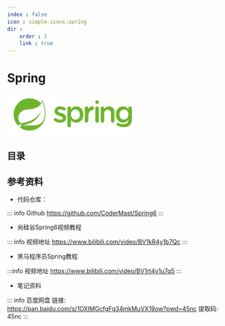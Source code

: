 ```yaml
---
index : false
icon : simple-icons:spring
dir :
    order : 1
    link : true
---
```

# Spring

![Spring](../../../assets/readme/2023-12-29-20-51-14.png)


## 目录

<Catalog  hideHeading='false'/>

## 参考资料
- 代码仓库：

::: info Github
https://github.com/CoderMast/Spring6
:::

- 尚硅谷Spring6视频教程

::: info 视频地址
https://www.bilibili.com/video/BV1kR4y1b7Qc
:::
- 黑马程序员Spring教程

:::info 视频地址
https://www.bilibili.com/video/BV1rt4y1u7q5
:::

- 笔记资料  

::: info 百度网盘
链接: https://pan.baidu.com/s/1OXIMGcfgFg34mkMuVX19ow?pwd=45nc 
提取码: 45nc 
:::